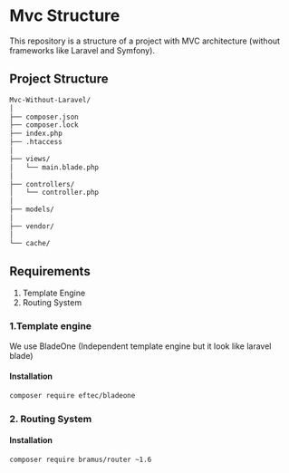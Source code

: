 # Mvc Structure
This repository is a structure of a project with MVC architecture (without frameworks like Laravel and Symfony).

## Project Structure
```txt
Mvc-Without-Laravel/
│
├── composer.json
├── composer.lock
├── index.php
├── .htaccess
│
├── views/
│   └── main.blade.php
│
├── controllers/
│   └── controller.php
│
├── models/
│
├── vendor/
│
└── cache/
```

## Requirements
1. Template Engine
2. Routing System

### 1.Template engine
We use BladeOne (Independent template engine but it look like laravel blade)

#### Installation
```bash
composer require eftec/bladeone
```

### 2. Routing System


#### Installation
```bash
composer require bramus/router ~1.6
```

